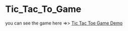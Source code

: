 # Tic_Tac_To_Game
you can see the game here =>> [Tic Tac Toe Game Demo](https://spontaneous-babka-40a00b.netlify.app/)
